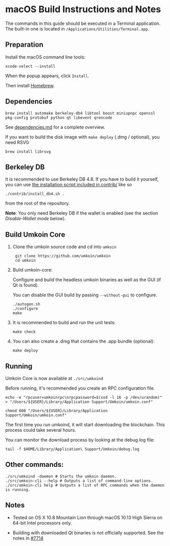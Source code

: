 macOS Build Instructions and Notes
====================================
The commands in this guide should be executed in a Terminal application.
The built-in one is located in `/Applications/Utilities/Terminal.app`.

Preparation
-----------
Install the macOS command line tools:

`xcode-select --install`

When the popup appears, click `Install`.

Then install [Homebrew](https://brew.sh).

Dependencies
----------------------

    brew install automake berkeley-db4 libtool boost miniupnpc openssl pkg-config protobuf python qt libevent qrencode

See [dependencies.md](dependencies.md) for a complete overview.

If you want to build the disk image with `make deploy` (.dmg / optional), you need RSVG

    brew install librsvg

Berkeley DB
-----------
It is recommended to use Berkeley DB 4.8. If you have to build it yourself,
you can use [the installation script included in contrib/](/contrib/install_db4.sh)
like so

```shell
./contrib/install_db4.sh .
```

from the root of the repository.

**Note**: You only need Berkeley DB if the wallet is enabled (see the section *Disable-Wallet mode* below).

Build Umkoin Core
------------------------

1. Clone the umkoin source code and cd into `umkoin`

        git clone https://github.com/umkoin/umkoin
        cd umkoin

2.  Build umkoin-core:

    Configure and build the headless umkoin binaries as well as the GUI (if Qt is found).

    You can disable the GUI build by passing `--without-gui` to configure.

        ./autogen.sh
        ./configure
        make

3.  It is recommended to build and run the unit tests:

        make check

4.  You can also create a .dmg that contains the .app bundle (optional):

        make deploy

Running
-------

Umkoin Core is now available at `./src/umkoind`

Before running, it's recommended you create an RPC configuration file.

    echo -e "rpcuser=umkoinrpc\nrpcpassword=$(xxd -l 16 -p /dev/urandom)" > "/Users/${USER}/Library/Application Support/Umkoin/umkoin.conf"

    chmod 600 "/Users/${USER}/Library/Application Support/Umkoin/umkoin.conf"

The first time you run umkoind, it will start downloading the blockchain. This process could take several hours.

You can monitor the download process by looking at the debug.log file:

    tail -f $HOME/Library/Application\ Support/Umkoin/debug.log

Other commands:
-------

    ./src/umkoind -daemon # Starts the umkoin daemon.
    ./src/umkoin-cli --help # Outputs a list of command-line options.
    ./src/umkoin-cli help # Outputs a list of RPC commands when the daemon is running.

Notes
-----

* Tested on OS X 10.8 Mountain Lion through macOS 10.13 High Sierra on 64-bit Intel processors only.

* Building with downloaded Qt binaries is not officially supported. See the notes in [#7714](https://github.com/bitcoin/bitcoin/issues/7714)
